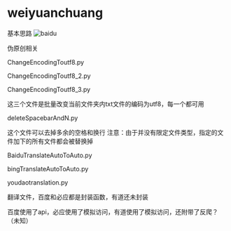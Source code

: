 # weiyuanchuang

基本思路
![baidu](http://jinnuowj.com/images/weiyuanchuang.jpg "基本思路")  

伪原创相关

ChangeEncodingToutf8.py

ChangeEncodingToutf8_2.py

ChangeEncodingToutf8_3.py

这三个文件是批量改变当前文件夹内txt文件的编码为utf8，每一个都可用

deleteSpacebarAndN.py

这个文件可以去掉多余的空格和换行
注意：由于并没有限定文件类型，指定的文件加下的所有文件都会被替换掉

BaiduTranslateAutoToAuto.py

bingTranslateAutoToAuto.py

youdaotranslation.py

翻译文件，百度和必应都是封装函数，有道还未封装

百度使用了api，必应使用了模拟访问，有道使用了模拟访问，还附带了反爬？（未知）
